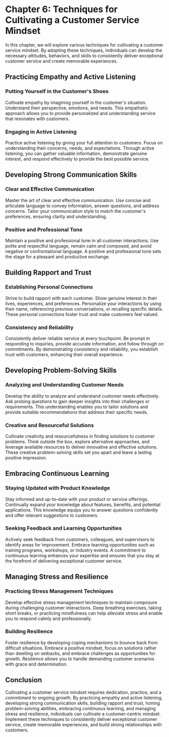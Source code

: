 Chapter 6: Techniques for Cultivating a Customer Service Mindset
================================================================

In this chapter, we will explore various techniques for cultivating a customer service mindset. By adopting these techniques, individuals can develop the necessary attitudes, behaviors, and skills to consistently deliver exceptional customer service and create memorable experiences.

Practicing Empathy and Active Listening
---------------------------------------

### Putting Yourself in the Customer's Shoes

Cultivate empathy by imagining yourself in the customer's situation. Understand their perspective, emotions, and needs. This empathetic approach allows you to provide personalized and understanding service that resonates with customers.

### Engaging in Active Listening

Practice active listening by giving your full attention to customers. Focus on understanding their concerns, needs, and expectations. Through active listening, you can gather valuable information, demonstrate genuine interest, and respond effectively to provide the best possible service.

Developing Strong Communication Skills
--------------------------------------

### Clear and Effective Communication

Master the art of clear and effective communication. Use concise and articulate language to convey information, answer questions, and address concerns. Tailor your communication style to match the customer's preferences, ensuring clarity and understanding.

### Positive and Professional Tone

Maintain a positive and professional tone in all customer interactions. Use polite and respectful language, remain calm and composed, and avoid negative or confrontational language. A positive and professional tone sets the stage for a pleasant and productive exchange.

Building Rapport and Trust
--------------------------

### Establishing Personal Connections

Strive to build rapport with each customer. Show genuine interest in their lives, experiences, and preferences. Personalize your interactions by using their name, referencing previous conversations, or recalling specific details. These personal connections foster trust and make customers feel valued.

### Consistency and Reliability

Consistently deliver reliable service at every touchpoint. Be prompt in responding to inquiries, provide accurate information, and follow through on commitments. By demonstrating consistency and reliability, you establish trust with customers, enhancing their overall experience.

Developing Problem-Solving Skills
---------------------------------

### Analyzing and Understanding Customer Needs

Develop the ability to analyze and understand customer needs effectively. Ask probing questions to gain deeper insights into their challenges or requirements. This understanding enables you to tailor solutions and provide suitable recommendations that address their specific needs.

### Creative and Resourceful Solutions

Cultivate creativity and resourcefulness in finding solutions to customer problems. Think outside the box, explore alternative approaches, and leverage available resources to deliver innovative and effective solutions. These creative problem-solving skills set you apart and leave a lasting positive impression.

Embracing Continuous Learning
-----------------------------

### Staying Updated with Product Knowledge

Stay informed and up-to-date with your product or service offerings. Continually expand your knowledge about features, benefits, and potential applications. This knowledge equips you to answer questions confidently and offer relevant suggestions to customers.

### Seeking Feedback and Learning Opportunities

Actively seek feedback from customers, colleagues, and supervisors to identify areas for improvement. Embrace learning opportunities such as training programs, workshops, or industry events. A commitment to continuous learning enhances your expertise and ensures that you stay at the forefront of delivering exceptional customer service.

Managing Stress and Resilience
------------------------------

### Practicing Stress Management Techniques

Develop effective stress management techniques to maintain composure during challenging customer interactions. Deep breathing exercises, taking short breaks, or practicing mindfulness can help alleviate stress and enable you to respond calmly and professionally.

### Building Resilience

Foster resilience by developing coping mechanisms to bounce back from difficult situations. Embrace a positive mindset, focus on solutions rather than dwelling on setbacks, and embrace challenges as opportunities for growth. Resilience allows you to handle demanding customer scenarios with grace and determination.

Conclusion
----------

Cultivating a customer service mindset requires dedication, practice, and a commitment to ongoing growth. By practicing empathy and active listening, developing strong communication skills, building rapport and trust, honing problem-solving abilities, embracing continuous learning, and managing stress and resilience, individuals can cultivate a customer-centric mindset. Implement these techniques to consistently deliver exceptional customer service, create memorable experiences, and build strong relationships with customers.
